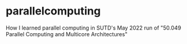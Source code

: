 # parallelcomputing
How I learned parallel computing in SUTD's May 2022 run of "50.049 Parallel Computing and Multicore Architectures"
